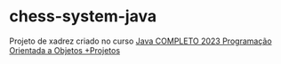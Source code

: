 # chess-system-java

Projeto de xadrez criado no curso [Java COMPLETO 2023 Programação Orientada a Objetos +Projetos](https://www.udemy.com/course/java-curso-completo/?utm_source=adwords&utm_medium=udemyads&utm_campaign=Webindex_Catchall_la.PT_cc.BR&utm_term=_._ag_114148736799_._ad_485704569539_._de_c_._dm__._pl__._ti_dsa-510684693277_._li_9102481_._pd__._&gclid=CjwKCAjwo7iiBhAEEiwAsIxQEUxEGpuYIaoOzek37Sa2BF8VoMID8wwq9beHAOfka4mhMjDw17MDXxoCC80QAvD_BwE)
